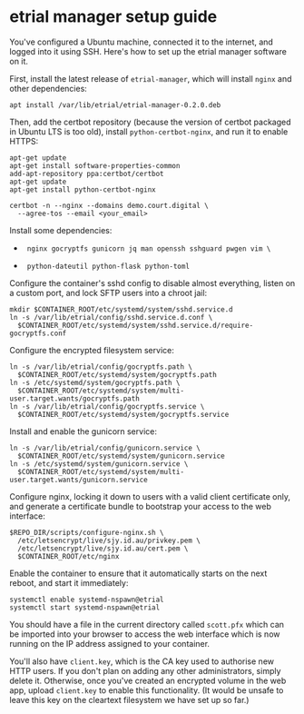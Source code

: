 # etrial manager setup guide

You've configured a Ubuntu machine, connected it to the internet, and logged
into it using SSH. Here's how to set up the etrial manager software on it.

First, install the latest release of `etrial-manager`, which will install
`nginx` and other dependencies:

    apt install /var/lib/etrial/etrial-manager-0.2.0.deb

Then, add the certbot repository (because the version of certbot packaged in
Ubuntu LTS is too old), install `python-certbot-nginx`, and run it to enable
HTTPS:

    apt-get update
    apt-get install software-properties-common
    add-apt-repository ppa:certbot/certbot
    apt-get update
    apt-get install python-certbot-nginx

    certbot -n --nginx --domains demo.court.digital \
      --agree-tos --email <your_email>


Install some dependencies:


-      nginx gocryptfs gunicorn jq man openssh sshguard pwgen vim \
-      python-dateutil python-flask python-toml

Configure the container's sshd config to disable almost everything, listen on
a custom port, and lock SFTP users into a chroot jail:

    mkdir $CONTAINER_ROOT/etc/systemd/system/sshd.service.d
    ln -s /var/lib/etrial/config/sshd.service.d.conf \
      $CONTAINER_ROOT/etc/systemd/system/sshd.service.d/require-gocryptfs.conf

Configure the encrypted filesystem service:

    ln -s /var/lib/etrial/config/gocryptfs.path \
      $CONTAINER_ROOT/etc/systemd/system/gocryptfs.path
    ln -s /etc/systemd/system/gocryptfs.path \
      $CONTAINER_ROOT/etc/systemd/system/multi-user.target.wants/gocryptfs.path
    ln -s /var/lib/etrial/config/gocryptfs.service \
      $CONTAINER_ROOT/etc/systemd/system/gocryptfs.service

Install and enable the gunicorn service:

    ln -s /var/lib/etrial/config/gunicorn.service \
      $CONTAINER_ROOT/etc/systemd/system/gunicorn.service
    ln -s /etc/systemd/system/gunicorn.service \
      $CONTAINER_ROOT/etc/systemd/system/multi-user.target.wants/gunicorn.service

Configure nginx, locking it down to users with a valid client certificate only,
and generate a certificate bundle to bootstrap your access to the web interface:

    $REPO_DIR/scripts/configure-nginx.sh \
      /etc/letsencrypt/live/sjy.id.au/privkey.pem \
      /etc/letsencrypt/live/sjy.id.au/cert.pem \
      $CONTAINER_ROOT/etc/nginx

Enable the container to ensure that it automatically starts on the next reboot,
and start it immediately:

    systemctl enable systemd-nspawn@etrial
    systemctl start systemd-nspawn@etrial

You should have a file in the current directory called `scott.pfx` which can
be imported into your browser to access the web interface which is now running
on the IP address assigned to your container.

You'll also have `client.key`, which is the CA key used to authorise new HTTP
users. If you don't plan on adding any other administrators, simply delete it.
Otherwise, once you've created an encrypted volume in the web app, upload
`client.key` to enable this functionality. (It would be unsafe to leave this
key on the cleartext filesystem we have set up so far.)
